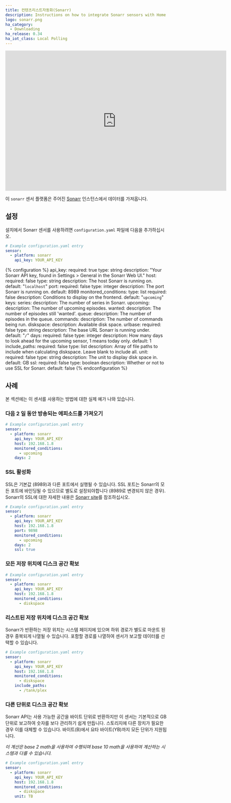 ```yaml
---
title: 컨텐츠리스트자동화(Sonarr)
description: Instructions on how to integrate Sonarr sensors with Home Assistant
logo: sonarr.png
ha_category:
  - Downloading
ha_release: 0.34
ha_iot_class: Local Polling
---
```


<iframe width="690" height="437" src="https://www.youtube.com/embed/0Pm-qOSKvyo" frameborder="0" allow="accelerometer; autoplay; encrypted-media; gyroscope; picture-in-picture" allowfullscreen></iframe>

이 `sonarr` 센서 플랫폼은 주어진 [Sonarr](https://sonarr.tv/) 인스턴스에서 데이터를 가져옵니다.

## 설정

설치에서 Sonarr 센서를 사용하려면 `configuration.yaml` 파일에 다음을 추가하십시오.

```yaml
# Example configuration.yaml entry
sensor:
  - platform: sonarr
    api_key: YOUR_API_KEY
```

{% configuration %}
api_key:
  required: true
  type: string
  description: "Your Sonarr API key, found in Settings > General in the Sonarr Web UI."
host:
  required: false
  type: string
  description: The host Sonarr is running on.
  default: "`localhost`"
port:
  required: false
  type: integer
  description: The port Sonarr is running on.
  default: 8989
monitored_conditions:
  type: list
  required: false
  description: Conditions to display on the frontend.
  default: "`upcoming`"
  keys:
    series:
      description: The number of series in Sonarr.
    upcoming:
      description: The number of upcoming episodes.
    wanted:
      description: The number of episodes still 'wanted'.
    queue:
      description: The number of episodes in the queue.
    commands:
      description: The number of commands being run.
    diskspace:
      description: Available disk space.
urlbase:
  required: false
  type: string
  description: The base URL Sonarr is running under.
  default: "`/`"
days:
  required: false
  type: integer
  description: How many days to look ahead for the upcoming sensor, 1 means today only.
  default: 1
include_paths:
  required: false
  type: list
  description: Array of file paths to include when calculating diskspace. Leave blank to include all.
unit:
  required: false
  type: string
  description: The unit to display disk space in.
  default: GB
ssl:
  required: false
  type: boolean
  description: Whether or not to use SSL for Sonarr.
  default: false
{% endconfiguration %}

## 사례

본 섹션에는 이 센서를 사용하는 방법에 대한 실제 예가 나와 있습니다.

### 다음 2 일 동안 방송되는 에피소드를 가져오기

```yaml
# Example configuration.yaml entry
sensor:
  - platform: sonarr
    api_key: YOUR_API_KEY
    host: 192.168.1.8
    monitored_conditions:
      - upcoming
    days: 2
```

### SSL 활성화

SSL은 기본값 (8989)과 다른 포트에서 실행될 수 있습니다. SSL 포트는 Sonarr의 모든 포트에 바인딩될 수 있으므로 별도로 설정되야합니다 (8989로 변경되지 않은 경우). Sonarr의 SSL에 대한 자세한 내용은 [Sonarr site](https://github.com/Sonarr/Sonarr/wiki/SSL)를 참조하십시오.

```yaml
# Example configuration.yaml entry
sensor:
  - platform: sonarr
    api_key: YOUR_API_KEY
    host: 192.168.1.8
    port: 9898
    monitored_conditions:
      - upcoming
    days: 2
    ssl: true
```

### 모든 저장 위치에 디스크 공간 확보

```yaml
# Example configuration.yaml entry
sensor:
  - platform: sonarr
    api_key: YOUR_API_KEY
    host: 192.168.1.8
    monitored_conditions:
      - diskspace
```

### 리스트된 저장 위치에 디스크 공간 확보

Sonarr가 반환하는 저장 위치는 시스템 페이지에 있으며 하위 경로가 별도로 마운트 된 경우 중복되게 나열될 수 있습니다. 포함할 경로를 나열하여 센서가 보고할 데이터를 선택할 수 있습니다.

```yaml
# Example configuration.yaml entry
sensor:
  - platform: sonarr
    api_key: YOUR_API_KEY
    host: 192.168.1.8
    monitored_conditions:
      - diskspace
    include_paths:
      - /tank/plex
```

### 다른 단위로 디스크 공간 확보

Sonarr API는 사용 가능한 공간을 바이트 단위로 반환하지만 이 센서는 기본적으로 GB 단위로 보고하여 숫자를 보다 관리하기 쉽게 만듭니다. 스토리지에 다른 장치가 필요한 경우 이를 대체할 수 있습니다. 바이트(B)에서 요타 바이트(YB)까지 모든 단위가 지원됩니다.

*이 계산은 base 2 math을 사용하여 수행되며 base 10 math을 사용하여 계산하는 시스템과 다를 수 있습니다.*

```yaml
# Example configuration.yaml entry
sensor:
  - platform: sonarr
    api_key: YOUR_API_KEY
    host: 192.168.1.8
    monitored_conditions:
      - diskspace
    unit: TB
```
